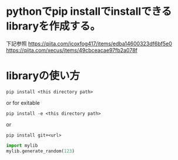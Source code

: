 # pythonでpip installでinstallできるlibraryを作成する。

下記参照
https://qiita.com/icoxfog417/items/edba14600323df6bf5e0
https://qiita.com/xecus/items/49cbceacae97fb2a078f

# libraryの使い方
```shell script
pip install <this directory path>
```
or for exitable
```shell script
pip install -e <this directory path>
```
or
```shell script
pip install git+<url>
```

```python
import mylib
mylib.generate_random(123)
```